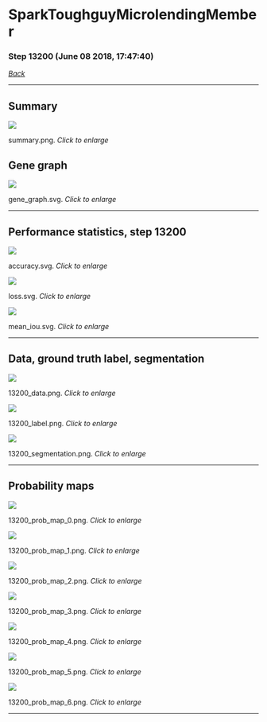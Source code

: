 # SparkToughguyMicrolendingMember

### Step 13200 (June 08 2018, 17:47:40)

[_Back_](..)

---

## Summary

<div class="images"><a href="media/summary.png"><img  src="media/summary.png" align="center"></a><p>summary.png. <i>Click to enlarge</i></p></div>

## Gene graph

<div class="images"><a href="media/gene_graph.svg"><img  src="media/gene_graph.svg" align="center"></a><p>gene_graph.svg. <i>Click to enlarge</i></p></div>

---

## Performance statistics, step 13200

<div class="images"><a href="media/accuracy.svg"><img class="mini" src="media/accuracy.svg" align="center"></a><p>accuracy.svg. <i>Click to enlarge</i></p></div>
<div class="images"><a href="media/loss.svg"><img class="mini" src="media/loss.svg" align="center"></a><p>loss.svg. <i>Click to enlarge</i></p></div>
<div class="images"><a href="media/mean_iou.svg"><img class="mini" src="media/mean_iou.svg" align="center"></a><p>mean_iou.svg. <i>Click to enlarge</i></p></div>

---

## Data, ground truth label, segmentation

<div class="images"><a href="media/13200_data.png"><img class="mini" src="media/13200_data.png" align="center"></a><p>13200_data.png. <i>Click to enlarge</i></p></div>
<div class="images"><a href="media/13200_label.png"><img class="mini" src="media/13200_label.png" align="center"></a><p>13200_label.png. <i>Click to enlarge</i></p></div>
<div class="images"><a href="media/13200_segmentation.png"><img class="mini" src="media/13200_segmentation.png" align="center"></a><p>13200_segmentation.png. <i>Click to enlarge</i></p></div>

---

## Probability maps

<div class="images"><a href="media/13200_prob_map_0.png"><img class="mini" src="media/13200_prob_map_0.png" align="center"></a><p>13200_prob_map_0.png. <i>Click to enlarge</i></p></div>
<div class="images"><a href="media/13200_prob_map_1.png"><img class="mini" src="media/13200_prob_map_1.png" align="center"></a><p>13200_prob_map_1.png. <i>Click to enlarge</i></p></div>
<div class="images"><a href="media/13200_prob_map_2.png"><img class="mini" src="media/13200_prob_map_2.png" align="center"></a><p>13200_prob_map_2.png. <i>Click to enlarge</i></p></div>
<div class="images"><a href="media/13200_prob_map_3.png"><img class="mini" src="media/13200_prob_map_3.png" align="center"></a><p>13200_prob_map_3.png. <i>Click to enlarge</i></p></div>
<div class="images"><a href="media/13200_prob_map_4.png"><img class="mini" src="media/13200_prob_map_4.png" align="center"></a><p>13200_prob_map_4.png. <i>Click to enlarge</i></p></div>
<div class="images"><a href="media/13200_prob_map_5.png"><img class="mini" src="media/13200_prob_map_5.png" align="center"></a><p>13200_prob_map_5.png. <i>Click to enlarge</i></p></div>
<div class="images"><a href="media/13200_prob_map_6.png"><img class="mini" src="media/13200_prob_map_6.png" align="center"></a><p>13200_prob_map_6.png. <i>Click to enlarge</i></p></div>

---


